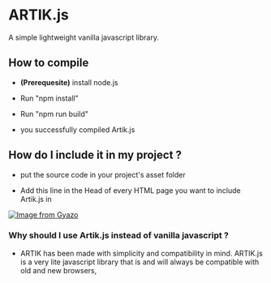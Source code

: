 # ARTIK.js
A simple lightweight vanilla javascript library.

## How to compile

* **(Prerequesite)** install node.js 

* Run "npm install"

* Run "npm run build"

* you successfully compiled Artik.js

## How do I include it in my project ?

* put the source code in your project's asset folder

* Add this line in the Head of every HTML page you want to include Artik.js in

[![Image from Gyazo](https://i.gyazo.com/f5796af1b3caac9b2725b15d8312f4cd.png)](https://gyazo.com/f5796af1b3caac9b2725b15d8312f4cd)


### Why should I use Artik.js instead of vanilla javascript ?
* ARTIK has been made with simplicity and compatibility in mind. ARTIK.js is a very lite javascript library that is and will always be compatible with old and new browsers,
